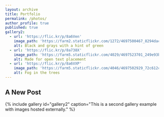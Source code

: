 ```yaml
---
layout: archive
title: Portfolio
permalink: /photos/
author_profile: true
published: true
gallery2:
  - url: 'https://flic.kr/p/8a6Ven'
    image_path: 'https://farm2.staticflickr.com/1272/4697500467_8294dac099_q.jpg'
    alt: Black and grays with a hint of green
  - url: 'https://flic.kr/p/8a738X'
    image_path: 'https://farm5.staticflickr.com/4029/4697523701_249e93ba23_q.jpg'
    alt: Made for open text placement
  - url: 'https://flic.kr/p/8a6VXP'
    image_path: 'https://farm5.staticflickr.com/4046/4697502929_72c612c636_q.jpg'
    alt: Fog in the trees
---
```

## A New Post

{% include gallery id="gallery2" caption="This is a second gallery example with images hosted externally." %}
